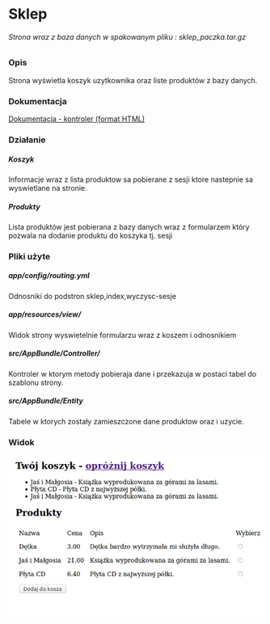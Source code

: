 # Sklep


###### Strona wraz z baza danych w spakowanym pliku : sklep_paczka.tar.gz


### Opis

Strona wyświetla koszyk uzytkownika oraz liste produktów z bazy danych.

### Dokumentacja

[Dokumentacja - kontroler (format HTML)](https://github.com/dsamsoniuk/sklep/tree/master/Documentation)

### Działanie

##### Koszyk

Informacje wraz z lista produktow sa pobierane z sesji ktore nastepnie sa wyswietlane na stronie.

##### Produkty

Lista produktów jest pobierana z bazy danych wraz z formularzem który pozwala na dodanie produktu do koszyka tj. sesji

### Pliki użyte

##### app/config/routing.yml
Odnosniki do podstron sklep,index,wyczysc-sesje
##### app/resources/view/
Widok strony wyswietelnie formularzu wraz z koszem i odnosnikiem
##### src/AppBundle/Controller/
Kontroler w ktorym metody pobieraja dane i przekazuja w postaci tabel do szablonu strony.
##### src/AppBundle/Entity
Tabele w ktorych zostały zamieszczone dane produktow oraz i uzycie.


### Widok

![zrzut_ekranu](image/screen.jpg)

